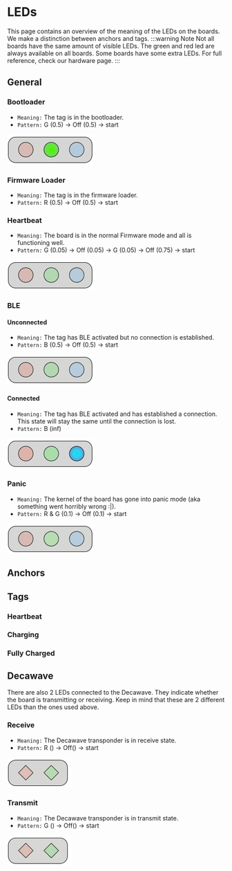 # LEDs
This page contains an overview of the meaning of the LEDs on the boards.
We make a distinction between anchors and tags.
:::warning Note
Not all boards have the same amount of visible LEDs.
The green and red led are always available on all boards. Some boards have some extra LEDs. For full reference, check our hardware page.
:::

## General
### Bootloader
 - `Meaning:` The tag is in the bootloader.
 - `Pattern:` G (0.5) -> Off (0.5) -> start

![led_bl](./img/reference_leds_BL.gif)

### Firmware Loader
 - `Meaning:` The tag is in the firmware loader.
 - `Pattern:` R (0.5) -> Off (0.5) -> start


### Heartbeat
 - `Meaning:` The board is in the normal Firmware mode and all is functioning well.
 - `Pattern:` G (0.05) -> Off (0.05) -> G (0.05) -> Off (0.75) -> start

![led_hb](./img/reference_leds_HB2.gif)


### BLE
#### Unconnected
 - `Meaning:` The tag has BLE activated but no connection is established.
 - `Pattern:` B (0.5) -> Off (0.5) -> start

![led_ble](./img/reference_leds_BLE.gif)
#### Connected
 - `Meaning:` The tag has BLE activated and has established a connection. This state will stay the same until the connection is lost.
 - `Pattern:` B (inf)

![led_ble](./img/reference_leds_BLE_connected.png)

### Panic
 - `Meaning:` The kernel of the board has gone into panic mode (aka something went horribly wrong :|).
 - `Pattern:` R & G (0.1) -> Off (0.1) -> start

![led_panic](./img/reference_leds_PANIC.gif)


## Anchors


## Tags

### Heartbeat

### Charging

### Fully Charged


## Decawave
There are also 2 LEDs connected to the Decawave. They indicate whether the board is transmitting or receiving. Keep in mind that these are 2 different LEDs than the ones used above.

### Receive
 - `Meaning:` The Decawave transponder is in receive state.
 - `Pattern:` R () -> Off() -> start

 ![led_panic](./img/reference_leds_DW_RX.gif)

### Transmit
 - `Meaning:` The Decawave transponder is in transmit state.
 - `Pattern:` G () -> Off() -> start

 ![led_panic](./img/reference_leds_DW_TX.gif)
